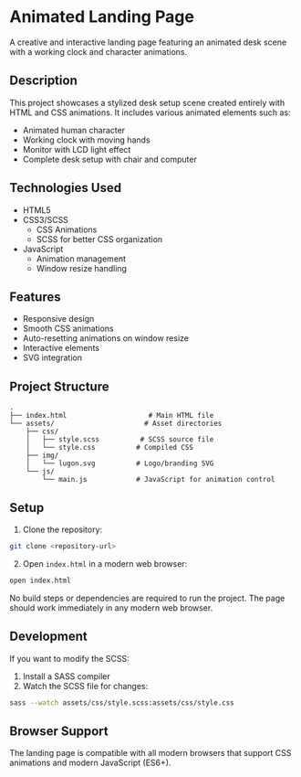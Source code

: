 # Animated Landing Page

A creative and interactive landing page featuring an animated desk scene with a working clock and character animations.

## Description

This project showcases a stylized desk setup scene created entirely with HTML and CSS animations. It includes various animated elements such as:
- Animated human character
- Working clock with moving hands
- Monitor with LCD light effect
- Complete desk setup with chair and computer

## Technologies Used

- HTML5
- CSS3/SCSS
  - CSS Animations
  - SCSS for better CSS organization
- JavaScript
  - Animation management
  - Window resize handling

## Features

- Responsive design
- Smooth CSS animations
- Auto-resetting animations on window resize
- Interactive elements
- SVG integration

## Project Structure

```
.
├── index.html                    # Main HTML file
└── assets/                      # Asset directories
    ├── css/
    │   ├── style.scss          # SCSS source file
    │   └── style.css          # Compiled CSS
    ├── img/
    │   └── lugon.svg          # Logo/branding SVG
    └── js/
        └── main.js            # JavaScript for animation control
```

## Setup

1. Clone the repository:
```bash
git clone <repository-url>
```

2. Open `index.html` in a modern web browser:
```bash
open index.html
```

No build steps or dependencies are required to run the project. The page should work immediately in any modern web browser.

## Development

If you want to modify the SCSS:

1. Install a SASS compiler
2. Watch the SCSS file for changes:
```bash
sass --watch assets/css/style.scss:assets/css/style.css
```

## Browser Support

The landing page is compatible with all modern browsers that support CSS animations and modern JavaScript (ES6+).
